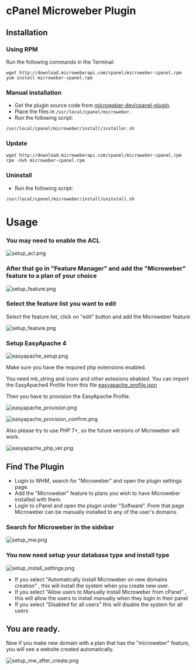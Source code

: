 # cPanel Microweber Plugin

## Installation

### Using RPM

Run the following commands in the Terminal:

```
wget http://download.microweberapi.com/cpanel/microweber-cpanel.rpm
yum install microweber-cpanel.rpm
```
 
### Manual installation

* Get the plugin source code from [microweber-dev/cpanel-plugin](https://github.com/microweber-dev/cpanel-plugin).
* Place the files in `/usr/local/cpanel/microweber`.
* Run the following script:

```
/usr/local/cpanel/microweber/install/installer.sh
```

### Update 

```
wget http://download.microweberapi.com/cpanel/microweber-cpanel.rpm
rpm -Uvh microweber-cpanel.rpm
```

### Uninstall
 
* Run the following script:

```setup_acl.png
/usr/local/cpanel/microweber/install/uninstall.sh
```


 
# Usage 

### You may need to enable the ACL 
![setup_acl.png](assets/setup_acl.png "")

### After that go in "Feature Manager" and add the "Microweber" feature to a plan of your choice 
![setup_feature.png](assets/setup_feature_0.png "")

### Select the feature list you want to edit 
Select the feature list, click on "edit" button and add the Microweber feature

![setup_feature.png](assets/setup_feature.png "")

### Setup EasyApache 4

![easyapache_setup.png](assets/easyapache_setup.png "")

Make sure you have the required php extensions enabled. 

You need mb_string and iconv and other extesions ebabled. You can import the EasyApache4 Profile from this file [easyapache_profile.json](assets/easyapache_profile.json "")

Then you have to provision the EasyApache Profile.

![easyapache_provision.png](assets/easyapache_provision.png "")

![easyapache_provision_confirm.png](assets/easyapache_provision_confirm.png "")


Also please try to use PHP 7+, so the future versions of Microweber will work. 

![easyapache_php_ver.png](assets/easyapache_php_ver.png "")

 ## Find The Plugin

* Login to WHM, search for "Microweber" and open the plugin settings page.
* Add the "Microweber" feature to plans you wish to have Microweber installed with them.
* Login to cPanel and open the plugin under "Software". From that page Microweber can be manually installed to any of the user's domains.

### Search for Microweber in the sidebar
![setup_mw.png](assets/setup_mw.png "")

### You now need setup your database type and install type 

![setup_install_settings.png](assets/setup_install_settings.png "")

* If you select "Automatically install Microweber on new domains creation" , this will install the system when you create new user. 
* If you select "Allow users to Manually install Microweber from cPanel" , this will allow the users to install manually when they login in their panel
* If you select "Disabled for all users" this will disable the system for all users



## You are ready. 

Now if you make new domain with a plan that has the "microweber" feature, you will see a website created automatically. 

![setup_mw_after_create.png](assets/setup_mw_after_create.png "")

 










